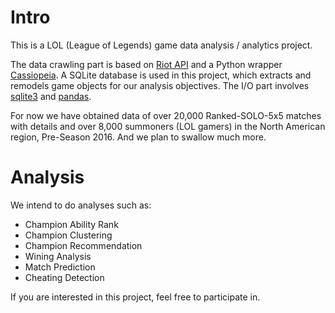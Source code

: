 # Intro

This is a LOL (League of Legends) game data analysis / analytics project.

The data crawling part is based on [Riot API](https://developer.riotgames.com/api/methods) and a Python wrapper [Cassiopeia](https://github.com/meraki-analytics/cassiopeia). A SQLite database is used in this project, which extracts and remodels game objects for our analysis objectives. The I/O part involves [sqlite3](https://docs.python.org/3.5/library/sqlite3.html) and [pandas](http://pandas.pydata.org/). 

For now we have obtained data of over 20,000 Ranked-SOLO-5x5 matches with details and over 8,000 summoners (LOL gamers) in the North American region, Pre-Season 2016. And we plan to swallow much more.

# Analysis

We intend to do analyses such as:

- Champion Ability Rank
- Champion Clustering
- Champion Recommendation
- Wining Analysis 
- Match Prediction
- Cheating Detection

If you are interested in this project, feel free to participate in.